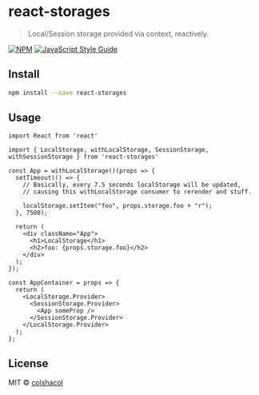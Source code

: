 # react-storages

> Local/Session storage provided via context, reactively.

[![NPM](https://img.shields.io/npm/v/react-storages.svg)](https://www.npmjs.com/package/react-storages) [![JavaScript Style Guide](https://img.shields.io/badge/code_style-standard-brightgreen.svg)](https://standardjs.com)

## Install

```bash
npm install --save react-storages
```

## Usage

```tsx
import React from 'react'

import { LocalStorage, withLocalStorage, SessionStorage, withSessionStorage } from 'react-storages'

const App = withLocalStorage()(props => {
  setTimeout(() => {
    // Basically, every 7.5 seconds localStorage will be updated,
    // causing this withLocalStorage consumer to rerender and stuff.

    localStorage.setItem("foo", props.storage.foo + "r");
  }, 7500);

  return (
    <div className="App">
      <h1>LocalStorage</h1>
      <h2>foo: {props.storage.foo}</h2>
    </div>
  );
});

const AppContainer = props => {
  return (
    <LocalStorage.Provider>
      <SessionStorage.Provider>
        <App someProp />
      </SessionStorage.Provider>
    </LocalStorage.Provider>
  );
};
```

## License

MIT © [colshacol](https://github.com/colshacol)
